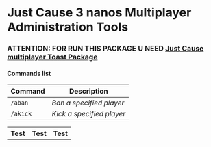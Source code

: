 # Just Cause 3 nanos Multiplayer Administration Tools

### ATTENTION: FOR RUN THIS PACKAGE U NEED [Just Cause multiplayer Toast Package](https://github.com/Daranix/jcmp-toast)


#### Commands list

Command | Description 
--- | --- 
`/aban` | *Ban a specified player* 
`/akick` | *Kick a specified player* 

<table>
  <tr>
    <th>Test</th>
    <th>Test</th>
    <th><b>Test</b></th>
  </tr>
</table>
